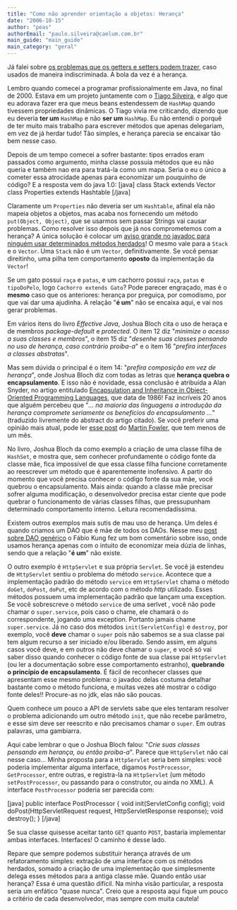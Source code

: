 ```yaml
---
title: "Como não aprender orientação a objetos: Herança"
date: "2006-10-15"
author: "peas"
authorEmail: "paulo.silveira@caelum.com.br"
main_guide: "main_guide"
main_category: "geral"
---
```


Já falei sobre [os problemas que os getters e setters podem trazer](https://blog.caelum.com.br/nao-aprender-oo-getters-e-setters/), caso usados de maneira indiscriminada. A bola da vez é a herança.

Lembro quando comecei a programar profissionalmente em Java, no final de 2000. Estava em um projeto juntamente com o [Tiago Silveira](http://jroller.com/page/dukejeffrie), e algo que eu adorava fazer era que meus beans estendessem de `HashMap` quando tivessem propriedades dinâmicas. O Tiago vivia me criticando, dizendo que eu deveria **ter um** `HashMap` e não **ser um** `HashMap`. Eu não entendi o porquê de ter muito mais trabalho para escrever métodos que apenas delegariam, em vez de já herdar tudo! Tão simples, e herança parecia se encaixar tão bem nesse caso.

Depois de um tempo comecei a sofrer bastante: tipos errados eram passados como argumento, minha classe possuia métodos que eu não queria e também nao era para tratá-la como um mapa. Seria o eu o único a cometer essa atrocidade apenas para economizar um pouquinho de código? E a resposta vem do java 1.0: \[java\] class Stack extends Vector class Properties extends Hashtable \[/java\]

Claramente um `Properties` não deveria ser um `Hashtable`, afinal ela não mapeia objetos a objetos, mas acaba nos fornecendo um método `put(Object, Object)`, que se usarmos sem passar Strings vai causar problemas. Como resolver isso depois que já nos comprometemos com a herança? A única solução é colocar um [aviso grande no javadoc para ninguém usar determinados métodos herdados](http://java.sun.com/j2se/1.4.2/docs/api/java/util/Properties.html)! O mesmo vale para a `Stack` e o `Vector`. Uma `Stack` não é um `Vector`, definitivamente. Se você pensar direitinho, uma pilha tem comportamento **oposto** da implementação da `Vector`!

Se um gato possui `raça` e `patas`, e um cachorro possui `raça`, `patas` e `tipoDoPelo`, logo `Cachorro extends Gato`? Pode parecer engraçado, mas é o **mesmo** caso que os anteriores: herança por preguiça, por comodismo, por que vai dar uma ajudinha. A relação "**é um**" não se encaixa aqui, e vai nos gerar problemas.

Em vários itens do livro _Effective Java_, Joshua Bloch cita o uso de heraça e de membros _package-default_ e _protected_. O item 12 diz "_minimize o acesso a suas classes e membros_", o item 15 diz "_desenhe suas classes pensando no uso de herança, caso contrário proíba-a_" e o item 16 "_prefira interfaces a classes abstratas_".

Mas sem dúvida o principal é o item 14: "_prefira composição em vez de herança_", onde Joshua Bloch diz com todas as letras que **herança quebra o encapsulamento**. E isso não é novidade, essa conclusão é atribuída a Alan Snyder, no artigo entitulado [Encapsulation and Inheritance in Object-Oriented Programming Languages](http://citeseer.ist.psu.edu/513482.html), que data de 1986! Faz incríveis 20 anos que alguém percebeu que "_... na maioria das linguagens a introdução da herança compromete seriamente os benefícios do encapsulamento ..._" (traduzido livremente do abstract do artigo citado). Se você preferir uma opinião mais atual, pode ler [esse post](http://martinfowler.com/bliki/DesignedInheritance.html) do [Martin Fowler](http://martinfowler.com/), que tem menos de um mês.

No livro, Joshua Bloch da como exemplo a criação de uma classe filha de `HashSet`, e mostra que, sem conhecer profundamente o código fonte da classe mãe, fica impossível de que essa classe filha funcione corretamente ao reescrever um método que é aparentemente inofensivo. A partir do momento que você precisa conhecer o código fonte da sua mãe, você quebrou o encapsulamento. Mais ainda: quando a classe mãe precisar sofrer alguma modificação, o desenvolvedor precisa estar ciente que pode quebrar o funcionamento de várias classes filhas, que pressupunham determinado comportamento interno. Leitura recomendadíssima.

Existem outros exemplos mais sutis de mau uso de herança. Um deles é quando criamos um DAO que é mãe de todos os DAOs. Nesse meu [post sobre DAO genérico](https://blog.caelum.com.br/2006/08/26/ei-como-e-o-seu-dao-ele-e-tao-abstraido-quanto-o-meu/) o Fábio Kung fez um bom comentário sobre isso, onde usamos herança apenas com o intuito de economizar meia dúzia de linhas, sendo que a relação "**é um**" não existe.

O outro exemplo é `HttpServlet` e sua própria `Servlet`. Se você já estendeu de `HttpServlet` sentiu o problema do método `service`. Acontece que a implementação padrão do método `service` em `HttpServlet` chama o método `doGet`, `doPost`, `doPut`, etc de acordo com o método _http_ utilizado. Esses métodos possuem uma implementação padrão que lançam uma exception. Se você sobrescreve o método `service` de uma serlvet , você não pode chamar o `super.service`, pois caso o chame, ele chamará o `do` correspondente, jogando uma exception. Portanto jamais chame `super.service`. Já no caso dos métodos `init(ServletConfig)` e `destroy`, por exemplo, você **deve** chamar o `super` pois não sabemos se a sua classe pai tem algum recurso a ser iniciado e/ou liberado. Sendo assim, em alguns casos você deve, e em outros não deve chamar o `super`, e você só vai saber disso quando conhecer o código fonte de sua classe pai `HttpServlet` (ou ler a documentação sobre esse comportamento estranho), **quebrando o princípio de encapsulamento**. É fácil de reconhecer classes que apresentam esse mesmo problema: o javadoc delas costuma detalhar bastante como o método funciona, e muitas vezes até mostrar o código fonte deles!! Procure-as no jdk, elas não são poucas.

Quem conhece um pouco a API de servlets sabe que eles tentaram resolver o problema adicionando um outro método `init`, que não recebe parâmetro, e esse sim deve ser reescrito e não precisamos chamar o `super`. Em outras palavras, uma gambiarra.

Aqui cabe lembrar o que o Joshua Bloch falou: "_Crie suas classes pensando em herança, ou então proiba-a_". Parece que `HttpServlet` não cai nesse caso... Minha proposta para a `HttpServlet` seria bem simples: você poderia implementar alguma interface, digamos `PostProcessor`, `GetProcessor`, entre outras, e registra-la na `HttpServlet` (um método `setPostProcessor`, ou passando para o construtor, ou ainda no XML). A interface `PostProcessor` poderia ser parecida com:

\[java\] public interface PostProcessor { void init(ServletConfig config); void doPost(HttpServletRequest request, HttpServletResponse response); void destroy(); } \[/java\]

Se sua classe quisesse aceitar tanto `GET` quanto `POST`, bastaria implementar ambas interfaces. Interfaces! O caminho é desse lado.

Repare que sempre podemos substituir herança através de um refatoramento simples: extração de uma interface com os métodos herdados, somado a criação de uma implementação que simplesmente delega esses métodos para a antiga classe mãe. Quando então usar herança? Essa é uma questão difícil. Na minha visão particular, a resposta seria um enfático "quase nunca". Creio que a resposta aqui fique um pouco a critério de cada desenvolvedor, mas sempre com muita cautela!
